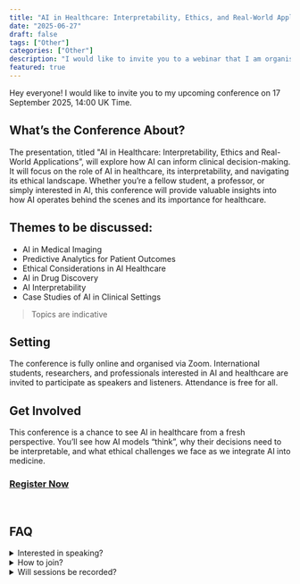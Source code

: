 ```yaml
---
title: "AI in Healthcare: Interpretability, Ethics, and Real-World Application"
date: "2025-06-27"
draft: false
tags: ["Other"]
categories: ["Other"]
description: "I would like to invite you to a webinar that I am organising on 17 September 2025"
featured: true
---
```


Hey everyone! I would like to invite you to my upcoming conference on 17 September 2025, 14:00 UK Time.

## What’s the Conference About?
The presentation, titled "AI in Healthcare: Interpretability, Ethics and Real-World Applications”, will explore how AI can inform clinical decision-making. It will focus on the role of AI in healthcare, its interpretability, and navigating its ethical landscape. Whether you’re a fellow student, a professor, or simply interested in AI, this conference will provide valuable insights into how AI operates behind the scenes and its importance for healthcare.

## Themes to be discussed:

- AI in Medical Imaging
- Predictive Analytics for Patient Outcomes
- Ethical Considerations in AI Healthcare
- AI in Drug Discovery
- AI Interpretability
- Case Studies of AI in Clinical Settings

>Topics are indicative

## Setting

The conference is fully online and organised via Zoom. International students, researchers, and professionals interested in AI and healthcare are invited to participate as speakers and listeners. Attendance is free for all.

## Get Involved

This conference is a chance to see AI in healthcare from a fresh perspective. You’ll see how AI models “think”, why their decisions need to be interpretable, and what ethical challenges we face as we integrate AI into medicine.

### [Register Now](https://form.jotform.com/251888758965079)

<br>

## FAQ

<details>
  <summary>Interested in speaking?</summary>
  You can contact me via <a href="mailto:H.Ergashev@wlv.ac.uk">email</a>
</details>
<details>
  <summary>How to join?</summary>
  Registered attendees will receive a Zoom link before the event
</details>
<details>
  <summary>Will sessions be recorded?</summary>
  Yes, they are recorded and shared through this webpage.
</details>





<!-- ![Poster](poster.png) -->

